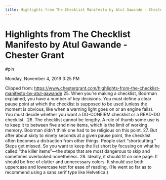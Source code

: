 ```yaml
---
title: Highlights from The Checklist Manifesto by Atul Gawande - Chester Grant
---
```


# Highlights from The Checklist Manifesto by Atul Gawande - Chester Grant

#pin

Monday, November 4, 2019
3:25 PM

Clipped from: https://www.chestergrant.com/highlights-from-the-checklist-manifesto-by-atul-gawande
25. When you’re making a checklist, Boorman explained, you have a number of key decisions. You must define a clear pause point at which the checklist is supposed to be used (unless the moment is obvious, like when a warning light goes on or an engine fails). You must decide whether you want a DO-CONFIRM checklist or a READ-DO checklist. 
26. The checklist cannot be lengthy. A rule of thumb some use is to keep it to between five and nine items, which is the limit of working memory. Boorman didn’t think one had to be religious on this point.
27. But after about sixty to ninety seconds at a given pause point, the checklist often becomes a distraction from other things. People start “shortcutting.” Steps get missed. So you want to keep the list short by focusing on what he called “the killer items”—the steps that are most dangerous to skip and sometimes overlooked nonetheless.
28. Ideally, it should fit on one page. It should be free of clutter and unnecessary colors. It should use both uppercase and lowercase text for ease of reading. (He went so far as to recommend using a sans serif type like Helvetica.)